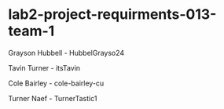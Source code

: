 # lab2-project-requirments-013-team-1

Grayson Hubbell - HubbelGrayso24

Tavin Turner - itsTavin

Cole Bairley - cole-bairley-cu

Turner Naef - TurnerTastic1
